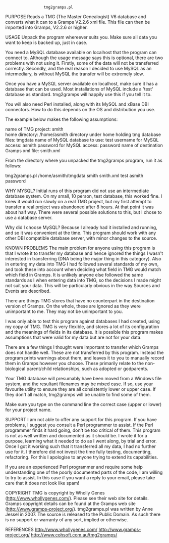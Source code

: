                      tmg2gramps.pl

PURPOSE 
Reads a TMG (The Master Genealogist) V6 database and converts what
it can to a Gramps V2.2.6 xml file. This file can then be imported into
Gramps, V2.2.6 or higher.

USAGE 
Unpack the program whereever suits you. Make sure all data you want to keep
is backed up, just in case.

You need a MySQL database available on localhost that the program can
connect to. Although the usage message says this is optional, there are two
problems with not using it. Firstly, some of the data will not be
transferred correctly. Secondly, and the real reason I decided to use MySQL
as an intermediary, is without MySQL the transfer will be extremely slow.

Once you have a MySQL server available on localhost, make sure it has a
database that can be used. Most installations of MySQL include a 'test'
database as standard. tmg2gramps will happily use this if you tell it to.

You will also need Perl installed, along with its MySQL and xBase DBI
connectors. How to do this depends on the OS and distribution you use.

The example below makes the following assumptions:

  name of TMG project: smith  
  home directory: /home/asmith
  directory under home holding tmg database files: tmgdata
  name of MySQL database to use: test
  username for MySQL access: asmith
  password for MySQL access: password
  name of destination Gramps xml file: smith.xml

From the directory where you unpacked the tmg2gramps program, run it as
follows:

 tmg2gramps.pl /home/asmith/tmgdata smith smith.xml test asmith password


WHY MYSQL?
Initial runs of this program did not use an intermediate database system. On
my small, 10 person, test database, this worked fine. I knew it would run
slowly on a real TMG project, but my first attempt to transfer a real project
was abandoned after 8 hours. At that point it was about half way. There were
several possible solutions to this, but I chose to use a database server.

Why did I choose MySQL? Because I already had it installed and running, and
so it was convenient at the time. This program should work with any other
DBI compatible database server, with minor changes to the source.

KNOWN PROBLEMS 
The main problem for anyone using this program is that I wrote it to
transfer my database and hence ignored the things I wasn't interested in
transferring (DNA being the major thing in this category). Also in entering
my data into TMG I had followed several standards of my own, and took these
into account when deciding what field in TMG would match which field in
Gramps. It is unlikely anyone else followed the same standards as I when
entering data into TMG, so the decisions I made might not suit your data.
This will be particularly obvious in the way Sources and Events are
described.

There are things TMG stores that have no counterpart in the destination
version of Gramps. On the whole, these are ignored as they were unimportant
to me. They may not be unimportant to you.

I was only able to test this program against databases I had created, using
my copy of TMG. TMG is very flexible, and stores a lot of its configuration
and the meanings of fields in its database. It is possible this program
makes assumptions that were valid for my data but are not for your data.

There are a few things I thought were important to transfer which Gramps
does not handle well. These are not transferred by this program. Instead the
program prints warnings about them, and leaves it to you to manually record
them in Gramps however you choose. These primarily relate to the
non-biological parent/child relationships, such as adopted or godparents.

Your TMG database will presumably have been moved from a Windows file
system, and the resultant filenames may be mixed case. If so, use your
favourite utility to ensure they are all consistently lower or upper case.
If they don't all match, tmg2gramps will be unable to find some of them.

Make sure you type on the command line the correct case (upper or lower) for
your project name.

SUPPORT
I am not able to offer any support for this program. If you have problems, I
suggest you consult a Perl programmer to assist. If the Perl programmer
finds it hard going, don't be too critical of them. This program is not as
well written and documented as it should be. I wrote it for a purpose,
learning what it needed to do as I went along, by trial and error. Once I
got it working such that it transferred all my data, I had no further use
for it. I therefore did not invest the time fully testing, documenting,
refactoring. For this I apologise to anyone trying to extend its
capabilities.

If you are an experienced Perl programmer and require some help
understanding one of the poorly documented parts of the code, I am willing
to try to assist. In this case if you want a reply to your email, please
take care that it does not look like spam!

COPYRIGHT 
TMG is copyright by Wholly Genes (http://www.whollygenes.com/). Please see
their web site for details. Gramps copyright details can be found at the
Gramps web site (http://www.gramps-project.org/). tmg2gramps.pl was written
by Anne Jessel in 2007. The source is released to the Public Domain. As such
there is no support or warranty of any sort, implied or otherwise.





REFERENCES
http://www.whollygenes.com/
http://www.gramps-project.org/
http://www.cohsoft.com.au/tmg2gramps/

